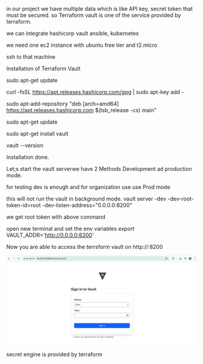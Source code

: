in our project we have multiple data which is like API key, secret token that must be secured. so Terraform vault is one of the service provided by terraform.

we can integrate hashicorp vault ansible, kubernetes

we need one ec2 instance with ubuntu 
free tier and t2.micro

ssh to that machine

Installation of Terraform Vault

sudo apt-get update

curl -fsSL https://apt.releases.hashicorp.com/gpg | sudo apt-key add -

sudo apt-add-repository "deb [arch=amd64] https://apt.releases.hashicorp.com $(lsb_release -cs) main"

sudo apt-get update

sudo apt-get install vault

vault --version


Installation done.

Let;s start the vault serverwe have 2 Methods Development ad production mode.

for testing dev is enough and for organization use use Prod mode


this will not run the vault in background mode.
vault server -dev -dev-root-token-id=root -dev-listen-address="0.0.0.0:8200"

we get root token with above command

open new terminal and set the env variables
export VAULT_ADDR='http://0.0.0.0:8200'

Now you are able to access the terrsform vault on 
http://<EC2-PUBLIC-IP>:8200

![Vault Login Screenshot](assets/vault-login.jpeg)

secret engine is provided by terraform